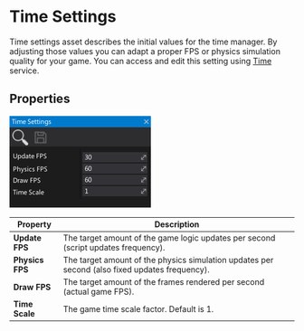 # Time Settings

Time settings asset describes the initial values for the time manager.
By adjusting those values you can adapt a proper FPS or physics simulation quality for your game.
You can access and edit this setting using [Time](https://docs.flaxengine.com/api/FlaxEngine.Time.html) service.

## Properties

![Flax Time Settings](media/time-settings.png)

| Property | Description |
|--------|--------|
| **Update FPS** | The target amount of the game logic updates per second (script updates frequency). |
| **Physics FPS** | The target amount of the physics simulation updates per second (also fixed updates frequency). |
| **Draw FPS** | The target amount of the frames rendered per second (actual game FPS). |
| **Time Scale** | The game time scale factor. Default is 1. |

